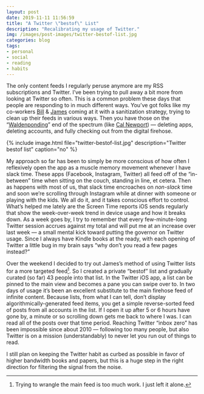```yaml
---
layout: post
date: 2019-11-11 11:56:59
title: "A Twitter \"bestof\" List"
description: "Recalibrating my usage of Twitter."
img: /images/post-images/twitter-bestof-list.jpg
categories: blog
tags:
- personal
- social
- reading
- habits
---
```


The only content feeds I regularly peruse anymore are my RSS subscriptions and Twitter. I’ve been trying to pull away a bit more from looking at Twitter so often. This is a common problem these days that people are responding to in much different ways. You’ve got folks like my co-workers [Bill](https://blog.geomusings.com/2019/09/30/reclaiming-twitter/ "Reclaiming Twitter") & [James](https://spatiallyadjusted.com/2019/05/06/twitter-lists-and-tweet-bankruptcy/ "Twitter Lists and Tweet Bankruptcy") coming at it with a sanitization strategy, trying to clean up their feeds in various ways. Then you have those on the “[Waldenponding](/post/venkatesh-rao-on-waldenponding/ "Venkatesh Rao on Waldenponding")” end of the spectrum (like [Cal Newport](https://www.calnewport.com/blog/ "Cal Newport")) — deleting apps, deleting accounts, and fully checking out from the digital firehose.

{% include image.html file="twitter-bestof-list.jpg" description="Twitter bestof list" caption="no" %}

My approach so far has been to simply be more conscious of how often I reflexively open the app as a muscle memory movement whenever I have slack time. These apps (Facebook, Instagram, Twitter) all feed off of the “in-between” time when sitting on the couch, standing in line, et cetera. Then as happens with most of us, that slack time encroaches on _non-slack_ time and soon we’re scrolling through Instagram while at dinner with someone or playing with the kids. We all do it, and it takes conscious effort to control. What’s helped me lately are the Screen Time reports iOS sends regularly that show the week-over-week trend in device usage and how it breaks down. As a week goes by, I try to remember that every few-minute-long Twitter session accrues against my total and will put me at an increase over last week — a small mental kick toward putting the governor on Twitter usage. Since I always have Kindle books at the ready, with each opening of Twitter a little bug in my brain says “why don’t you read a few pages instead?”

Over the weekend I decided to try out James’s method of using Twitter lists for a more targeted feed[^feed-cleanup]. So I created a private “bestof” list and gradually curated (so far) 43 people into that list. In the Twitter iOS app, a list can be pinned to the main view and becomes a pane you can swipe over to. In two days of usage it’s been an excellent substitute to the main firehose feed of infinite content. Because lists, from what I can tell, don’t display algorithmically-generated feed items, you get a simple reverse-sorted feed of posts from all accounts in the list. If I open it up after 5 or 6 hours have gone by, a minute or so scrolling down gets me back to where I was. I can read all of the posts over that time period. Reaching Twitter “inbox zero” has been impossible since about 2010 — following too many people, but also Twitter is on a mission (understandably) to never let you run out of things to read.

I still plan on keeping the Twitter habit as curbed as possible in favor of higher bandwidth books and papers, but this is a huge step in the right direction for filtering the signal from the noise.

[^feed-cleanup]: Trying to wrangle the main feed is too much work. I just left it alone.
